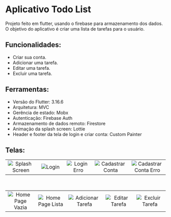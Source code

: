 # Aplicativo Todo List

Projeto feito em flutter, usando o firebase para armazenamento dos dados.
<br>
O objetivo do aplicativo é criar uma lista de tarefas para o usuário.

## Funcionalidades:

<ul>
  <li> Criar sua conta. </li>
  <li> Adicionar uma tarefa.</li>
  <li> Editar uma tarefa.</li>
  <li> Excluir uma tarefa.</li>
</ul>

## Ferramentas:

<ul>
  <li> Versão do Flutter: 3.16.6</li>
  <li> Arquitetura: MVC</li>
  <li> Gerência de estado: Mobx</li>
  <li> Autenticação: Firebase Auth</li>
  <li> Armazenamento de dados remoto: Firestore</li>
  <li> Animação da splash screen: Lottie</li>
  <li> Header e footer da tela de login e criar conta: Custom Painter</li>
</ul>


## Telas:

<table style = {border: "none"}>


  <tr>
     <td style="text-align:center;" width="240"><img src="https://github.com/dev-henrique-silva/Todo-list/assets/81243358/efd06812-1f29-4865-8871-14100e447623.gif" 
         alt="Splash Screen"/></td>
     <td style="text-align:center;" width="240" ><img src="https://github.com/dev-henrique-silva/Todo-list/assets/81243358/c526f0b5-ba3b-4f8c-8291-9243c6b7e566.png" 
         alt="Login"/></td>
     <td style="text-align:center;" width="240"><img src="https://github.com/dev-henrique-silva/Todo-list/assets/81243358/dde033ca-e323-4a73-baab-e2b34e2bb267.png" 
         alt="Login Erro"/></td>
     <td style="text-align:center;" width="240" ><img src="https://github.com/dev-henrique-silva/Todo-list/assets/81243358/1670c494-da59-48fc-9d4a-858e424b4a4b.png" 
         alt="Cadastrar Conta"/></td>
     <td style="text-align:center;" width="240"><img src="https://github.com/dev-henrique-silva/Todo-list/assets/81243358/20795735-affa-4398-a726-653bc0a2c08e.png" 
         alt="Cadastrar Conta Erro"/></td>
 <tr>
</table>

<br>

<table style = {border: "none"}> 
 <tr>
     <td style="text-align:center;" width="240"><img src="https://github.com/dev-henrique-silva/Todo-list/assets/81243358/aebed39f-d0a9-4d39-84de-5b87a7f6732f.gif" 
         alt="Home Page Vazia"/></td>
     <td style="text-align:center;" width="240"><img src="https://github.com/dev-henrique-silva/Todo-list/assets/81243358/4500798a-704d-4d86-9d49-f4b945f40473.png" 
         alt="Home Page Lista"/></td>
     <td style="text-align:center;" width="240"><img src="https://github.com/dev-henrique-silva/Todo-list/assets/81243358/d6223147-c814-42ec-aef6-e6480933313f.png" 
         alt="Adicionar Tarefa"/></td>
     <td style="text-align:center;" width="240"><img src="https://github.com/dev-henrique-silva/Todo-list/assets/81243358/3ec5a3f2-44e9-4101-830e-66027d672c19.png" 
         alt = "Editar Tarefa" /></td>
     <td style="text-align:center;" width="240"><img src="https://github.com/dev-henrique-silva/Todo-list/assets/81243358/f3e9fbe7-a2fb-4371-aea7-1c61e5550ec2.png" 
         alt = "Excluir Tarefa" /></td>
<tr>
</table>



